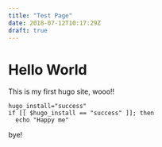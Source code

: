 ```yaml
---
title: "Test Page"
date: 2018-07-12T10:17:29Z
draft: true
---
```


# Hello World

This is my first hugo site, wooo!!

```
hugo_install="success"
if [[ $hugo_install == "success" ]]; then
  echo "Happy me"
```

bye!

